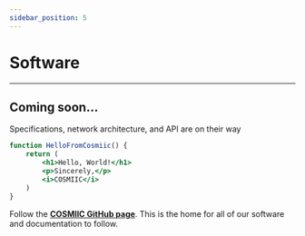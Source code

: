 ```yaml
---
sidebar_position: 5
---
```


# Software

---

## Coming soon...

Specifications, network architecture, and API are on their way

```jsx title="/docs/cosmiic.js"
function HelloFromCosmiic() {
    return (
        <h1>Hello, World!</h1>
        <p>Sincerely,</p>
        <i>COSMIIC</i>
    )
}
```

Follow the **[COSMIIC GitHub page](https://github.com/COSMIIC-Inc)**. This is the home for all of our software and documentation to follow.